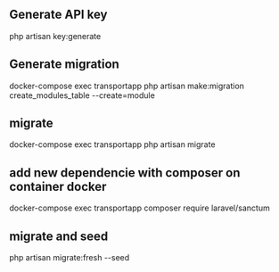 ## Generate API key
php artisan key:generate

## Generate migration 
docker-compose exec transportapp php artisan make:migration create_modules_table --create=module

## migrate
docker-compose exec transportapp php artisan migrate

## add new dependencie with composer on container docker
docker-compose exec transportapp composer require laravel/sanctum

## migrate and seed
php artisan migrate:fresh --seed

